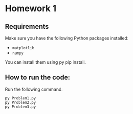 # Homework 1

## Requirements

Make sure you have the following Python packages installed:
- `matplotlib`
- `numpy`

You can install them using py pip install.

## How to run the code:
Run the following command:

```
py Problem1.py
py Problem2.py
py Problem3.py
```
